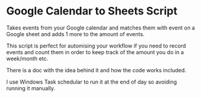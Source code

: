 # Google Calendar to Sheets Script 
Takes events from your Google calendar and matches them with event on a Google sheet and adds 1 more to the amount of events.

This script is perfect for automising your workflow if you need to record events and count them in order to keep track of the amount you    do in a week/month etc. 

There is a doc with the idea behind it and how the code works included.

I use Windows Task schedular to run it at the end of day so avoiding running it manually. 
